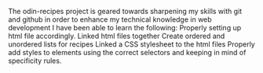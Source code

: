 The odin-recipes project is geared towards sharpening my skills with git and github in order to enhance my technical knowledge in web development
I have been able to learn the following:
Properly setting up html file accordingly.
Linked html files together
Create ordered and unordered lists for recipes
Linked a CSS stylesheet to the html files
Properly add styles to elements using the correct selectors and keeping in mind of specificity rules.
